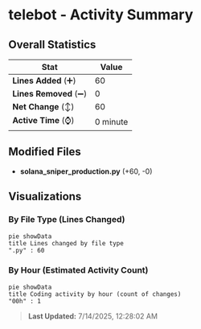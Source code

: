 # telebot - Activity Summary 

## Overall Statistics

| Stat                   | Value                                                             |
| ---------------------- | ----------------------------------------------------------------- |
| **Lines Added** (➕)   | 60                                          |
| **Lines Removed** (➖) | 0                                        |
| **Net Change** (↕)    | 60                |
| **Active Time** (⌚)   | 0 minute |


## Modified Files
- **solana_sniper_production.py** (+60, -0)

## Visualizations

### By File Type (Lines Changed)

```mermaid
pie showData
title Lines changed by file type
".py" : 60
```

### By Hour (Estimated Activity Count)

```mermaid
pie showData
title Coding activity by hour (count of changes)
"00h" : 1
```


> **Last Updated:** 7/14/2025, 12:28:02 AM